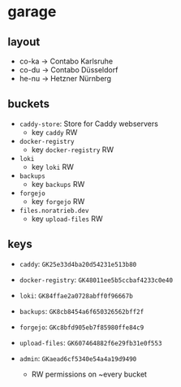 # garage

## layout

- co-ka -> Contabo Karlsruhe
- co-du -> Contabo Düsseldorf
- he-nu -> Hetzner Nürnberg

## buckets

- `caddy-store`: Store for Caddy webservers
    - key `caddy` RW
- `docker-registry`
    - key `docker-registry` RW
- `loki`
    - key `loki` RW
- `backups`
    - key `backups` RW
- `forgejo`
    - key `forgejo` RW
- `files.noratrieb.dev`
    - key `upload-files` RW

## keys

- `caddy`: `GK25e33d4ba20d54231e513b80`
- `docker-registry`: `GK48011ee5b5ccbaf4233c0e40`
- `loki`: `GK84ffae2a0728abff0f96667b`
- `backups`: `GK8cb8454a6f650326562bff2f`
- `forgejo`: `GKc8bfd905eb7f85980ffe84c9`
- `upload-files`: `GK607464882f6e29fb31e0f553`

- `admin`: `GKaead6cf5340e54a4a19d9490`
    - RW permissions on ~every bucket
